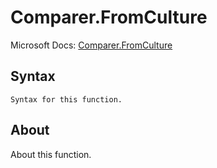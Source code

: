 ---
---

# Comparer.FromCulture

Microsoft Docs: [Comparer.FromCulture](https://docs.microsoft.com/en-us/powerquery-m/comparer-fromculture)

## Syntax

```
Syntax for this function.
```

## About

About this function.

